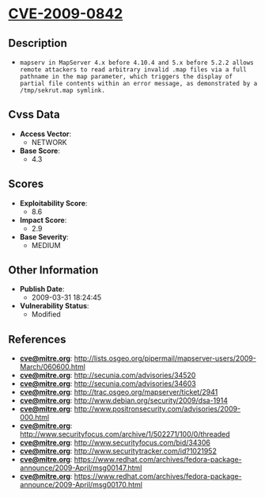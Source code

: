 
# [CVE-2009-0842](http://lists.osgeo.org/pipermail/mapserver-users/2009-March/060600.html)

## Description

- `mapserv in MapServer 4.x before 4.10.4 and 5.x before 5.2.2 allows remote attackers to read arbitrary invalid .map files via a full pathname in the map parameter, which triggers the display of partial file contents within an error message, as demonstrated by a /tmp/sekrut.map symlink.`

## Cvss Data

- **Access Vector**:
  - NETWORK
- **Base Score**:
  - 4.3

## Scores

- **Exploitability Score**:
  - 8.6
- **Impact Score**:
  - 2.9
- **Base Severity**:
  - MEDIUM

## Other Information

- **Publish Date**:
  - 2009-03-31 18:24:45
- **Vulnerability Status**:
  - Modified

## References

- **cve@mitre.org**: http://lists.osgeo.org/pipermail/mapserver-users/2009-March/060600.html
- **cve@mitre.org**: http://secunia.com/advisories/34520
- **cve@mitre.org**: http://secunia.com/advisories/34603
- **cve@mitre.org**: http://trac.osgeo.org/mapserver/ticket/2941
- **cve@mitre.org**: http://www.debian.org/security/2009/dsa-1914
- **cve@mitre.org**: http://www.positronsecurity.com/advisories/2009-000.html
- **cve@mitre.org**: http://www.securityfocus.com/archive/1/502271/100/0/threaded
- **cve@mitre.org**: http://www.securityfocus.com/bid/34306
- **cve@mitre.org**: http://www.securitytracker.com/id?1021952
- **cve@mitre.org**: https://www.redhat.com/archives/fedora-package-announce/2009-April/msg00147.html
- **cve@mitre.org**: https://www.redhat.com/archives/fedora-package-announce/2009-April/msg00170.html
